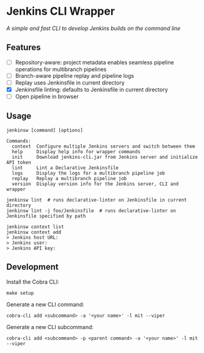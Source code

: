 # Jenkins CLI Wrapper

_A simple and fast CLI to develop Jenkins builds on the command line_

## Features

- [ ] Repository-aware: project metadata enables seamless pipeline operations for multibranch pipelines
- [ ] Branch-aware pipeline replay and pipeline logs
- [ ] Replay uses Jenkinsfile in current directory
- [x] Jenkinsfile linting: defaults to Jenkinsfile in current directory
- [ ] Open pipeline in browser

## Usage

    jenkinsw [command] [options]

    Commands:
      context  Configure multiple Jenkins servers and switch between them
      help     Display help info for wrapper commands
      init     Download jenkins-cli.jar from Jenkins server and initialize API token
      lint     Lint a Declarative Jenkinsfile
      logs     Display the logs for a multibranch pipeline job
      replay   Replay a multibranch pipeline job
      version  Display version info for the Jenkins server, CLI and wrapper

    jenkinsw lint  # runs declarative-linter on Jenkinsfile in current directory
    jenkinsw lint -j foo/Jenkinsfile  # runs declarative-linter on Jenkinsfile specified by path

    jenkinsw context list
    jenkinsw context add
    > Jenkins host URL:
    > Jenkins user:
    > Jenkins API key:

## Development

Install the Cobra CLI:

    make setup

Generate a new CLI command:

    cobra-cli add <subcommand> -a '<your name>' -l mit --viper

Generate a new CLI subcommand:

    cobra-cli add <subcommand> -p <parent command> -a '<your name>' -l mit --viper
